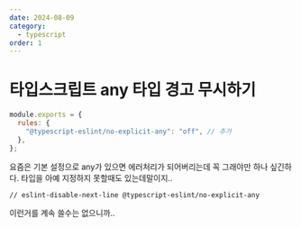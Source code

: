 ```yaml
---
date: 2024-08-09
category:
  - typescript
order: 1
---
```


# 타입스크립트 any 타입 경고 무시하기

```cjs
module.exports = {
  rules: {
    "@typescript-eslint/no-explicit-any": "off", // 추가
  },
};
```

요즘은 기본 설정으로 any가 있으면 에러처리가 되어버리는데 꼭 그래야만 하나 싶긴하다. 타입을 아예 지정하지 못할때도 있는데말이지..

`// eslint-disable-next-line @typescript-eslint/no-explicit-any`

이런거를 계속 쓸수는 없으니까..
